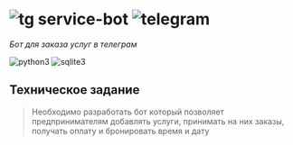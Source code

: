 # ![tg]('https://bottifylab.github.io/service-bot/telegram.svg?raw=true') service-bot ![telegram](https://img.shields.io/badge/Telegram-2CA5E0?style=for-the-badge&logo=telegram&logoColor=white)
_Бот для заказа услуг в телеграм_
 
![python3](https://img.shields.io/badge/Python-14354C?style=for-the-badge&logo=python&logoColor=white)
![sqlite3](https://img.shields.io/badge/SQLite-9B59B6?style=for-the-badge&logo=sqlite&logoColor=white)

## Техническое задание
>
>Необходимо разработать бот который позволяет предпринимателям добавлять услуги, принимать на них заказы, получать оплату и бронировать время и дату
